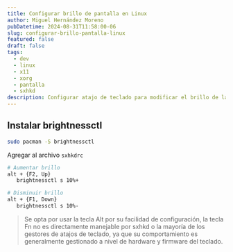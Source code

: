 ```yaml
---
title: Configurar brillo de pantalla en Linux
author: Miguel Hernández Moreno
pubDatetime: 2024-08-31T11:58:00-06
slug: configurar-brillo-pantalla-linux
featured: false
draft: false
tags:
  - dev
  - linux
  - x11
  - xorg
  - pantalla
  - sxhkd
description: Configurar atajo de teclado para modificar el brillo de la pantalla en Linux para gestores de ventanas basados en x11
---
```


## Instalar brightnessctl

```bash 
sudo pacman -S brightnessctl
```

Agregar al archivo `sxhkdrc`

```bash 
# Aumentar brillo
alt + {F2, Up}
   brightnessctl s 10%+

# Disminuir brillo
alt + {F1, Down}
   brightnessctl s 10%-
```

> Se opta por usar la tecla Alt por su facilidad de configuración, la tecla Fn no es directamente manejable por sxhkd o la mayoría de los gestores de atajos de teclado, ya que su comportamiento es generalmente gestionado a nivel de hardware y firmware del teclado.
